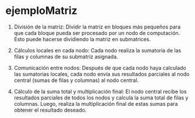# ejemploMatriz

1.	División de la matriz:
Dividir la matriz en bloques más pequeños para que cada bloque pueda ser procesado por un nodo de computación. Esto puede hacerse dividiendo la matriz en submatrices.

2.	Cálculos locales en cada nodo:
Cada nodo realiza la sumatoria de las filas y columnas de su submatriz asignada.

3.	Comunicación entre nodos:
Después de que cada nodo haya calculado las sumatorias locales, cada nodo envía sus resultados parciales al nodo central (sumas de filas y columnas) al nodo central.

4.	Cálculo de la suma total y multiplicación final: El nodo central recibe los resultados parciales de todos los nodos y calcula la suma total de filas y columnas. Luego, realiza la multiplicación final de estas sumas para obtener el resultado deseado.
